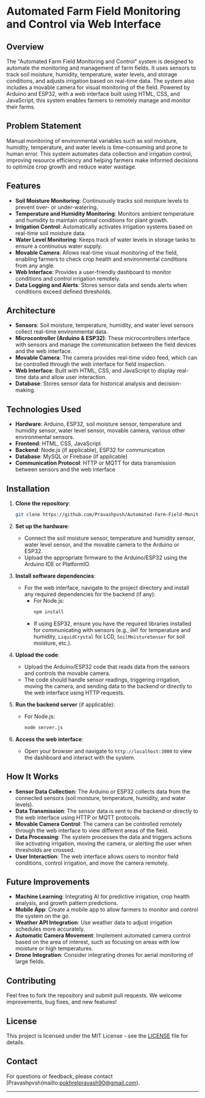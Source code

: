 
# Automated Farm Field Monitoring and Control via Web Interface

## Overview
The "Automated Farm Field Monitoring and Control" system is designed to automate the monitoring and management of farm fields. It uses sensors to track soil moisture, humidity, temperature, water levels, and storage conditions, and adjusts irrigation based on real-time data. The system also includes a movable camera for visual monitoring of the field. Powered by Arduino and ESP32, with a web interface built using HTML, CSS, and JavaScript, this system enables farmers to remotely manage and monitor their farms.

## Problem Statement
Manual monitoring of environmental variables such as soil moisture, humidity, temperature, and water levels is time-consuming and prone to human error. This system automates data collection and irrigation control, improving resource efficiency and helping farmers make informed decisions to optimize crop growth and reduce water wastage.

## Features
- **Soil Moisture Monitoring**: Continuously tracks soil moisture levels to prevent over- or under-watering.
- **Temperature and Humidity Monitoring**: Monitors ambient temperature and humidity to maintain optimal conditions for plant growth.
- **Irrigation Control**: Automatically activates irrigation systems based on real-time soil moisture data.
- **Water Level Monitoring**: Keeps track of water levels in storage tanks to ensure a continuous water supply.
- **Movable Camera**: Allows real-time visual monitoring of the field, enabling farmers to check crop health and environmental conditions from any angle.
- **Web Interface**: Provides a user-friendly dashboard to monitor conditions and control irrigation remotely.
- **Data Logging and Alerts**: Stores sensor data and sends alerts when conditions exceed defined thresholds.

## Architecture
- **Sensors**: Soil moisture, temperature, humidity, and water level sensors collect real-time environmental data.
- **Microcontroller (Arduino & ESP32)**: These microcontrollers interface with sensors and manage the communication between the field devices and the web interface.
- **Movable Camera**: The camera provides real-time video feed, which can be controlled through the web interface for field inspection.
- **Web Interface**: Built with HTML, CSS, and JavaScript to display real-time data and allow user interaction.
- **Database**: Stores sensor data for historical analysis and decision-making.

## Technologies Used
- **Hardware**: Arduino, ESP32, soil moisture sensor, temperature and humidity sensor, water level sensor, movable camera, various other environmental sensors.
- **Frontend**: HTML, CSS, JavaScript
- **Backend**: Node.js (if applicable), ESP32 for communication
- **Database**: MySQL or Firebase (if applicable)
- **Communication Protocol**: HTTP or MQTT for data transmission between sensors and the web interface

## Installation

1. **Clone the repository**:
   ```bash
   git clone https://github.com/Pravashpvsh/Automated-Farm-Field-Monitoring-and-Control-via-Web-Interface.git
   ```

2. **Set up the hardware**:
   - Connect the soil moisture sensor, temperature and humidity sensor, water level sensor, and the movable camera to the Arduino or ESP32.
   - Upload the appropriate firmware to the Arduino/ESP32 using the Arduino IDE or PlatformIO.

3. **Install software dependencies**:
   - For the web interface, navigate to the project directory and install any required dependencies for the backend (if any):
     - For Node.js:
       ```bash
       npm install
       ```
     - If using ESP32, ensure you have the required libraries installed for communicating with sensors (e.g., `DHT` for temperature and humidity, `LiquidCrystal` for LCD, `SoilMoistureSensor` for soil moisture, etc.).

4. **Upload the code**:
   - Upload the Arduino/ESP32 code that reads data from the sensors and controls the movable camera.
   - The code should handle sensor readings, triggering irrigation, moving the camera, and sending data to the backend or directly to the web interface using HTTP requests.

5. **Run the backend server** (if applicable):
   - For Node.js:
     ```bash
     node server.js
     ```
 

6. **Access the web interface**:
   - Open your browser and navigate to `http://localhost:3000` to view the dashboard and interact with the system.

## How It Works
- **Sensor Data Collection**: The Arduino or ESP32 collects data from the connected sensors (soil moisture, temperature, humidity, and water levels).
- **Data Transmission**: The sensor data is sent to the backend or directly to the web interface using HTTP or MQTT protocols.
- **Movable Camera Control**: The camera can be controlled remotely through the web interface to view different areas of the field.
- **Data Processing**: The system processes the data and triggers actions like activating irrigation, moving the camera, or alerting the user when thresholds are crossed.
- **User Interaction**: The web interface allows users to monitor field conditions, control irrigation, and move the camera remotely.

## Future Improvements
- **Machine Learning**: Integrating AI for predictive irrigation, crop health analysis, and growth pattern predictions.
- **Mobile App**: Create a mobile app to allow farmers to monitor and control the system on the go.
- **Weather API Integration**: Use weather data to adjust irrigation schedules more accurately.
- **Automatic Camera Movement**: Implement automated camera control based on the area of interest, such as focusing on areas with low moisture or high temperatures.
- **Drone Integration**: Consider integrating drones for aerial monitoring of large fields.

## Contributing
Feel free to fork the repository and submit pull requests. We welcome improvements, bug fixes, and new features!

## License
This project is licensed under the MIT License - see the [LICENSE](LICENSE) file for details.

## Contact
For questions or feedback, please contact [Pravashpvsh(mailto:pokhrelpravash90@gmail.com).

---
